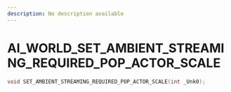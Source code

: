 ```yaml
---
description: No description available 
---
```


# AI_WORLD\_SET_AMBIENT_STREAMING_REQUIRED_POP_ACTOR_SCALE

```cpp
void SET_AMBIENT_STREAMING_REQUIRED_POP_ACTOR_SCALE(int _Unk0);
```